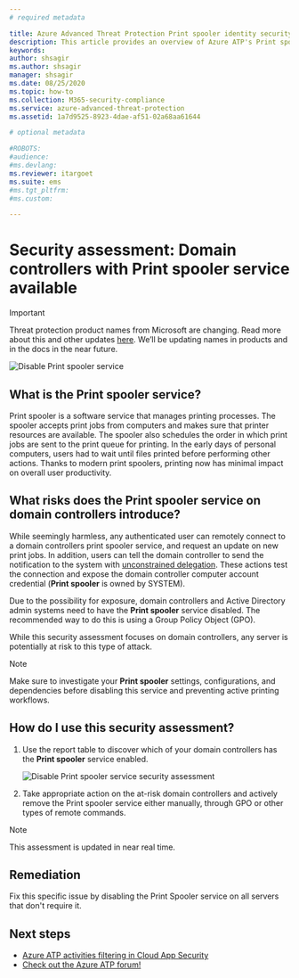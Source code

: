 ```yaml
---
# required metadata

title: Azure Advanced Threat Protection Print spooler identity security posture assessments
description: This article provides an overview of Azure ATP's Print spooler identity security posture assessment reports.
keywords:
author: shsagir
ms.author: shsagir
manager: shsagir
ms.date: 08/25/2020
ms.topic: how-to
ms.collection: M365-security-compliance
ms.service: azure-advanced-threat-protection
ms.assetid: 1a7d9525-8923-4dae-af51-02a68aa61644

# optional metadata

#ROBOTS:
#audience:
#ms.devlang:
ms.reviewer: itargoet
ms.suite: ems
#ms.tgt_pltfrm:
#ms.custom:

---
```

# Security assessment: Domain controllers with Print spooler service available

> [!IMPORTANT]
> Threat protection product names from Microsoft are changing. Read more about this and other updates [here](https://www.microsoft.com/security/blog/?p=91813).  We’ll be updating names in products and in the docs in the near future.

![Disable Print spooler service](media/atp-cas-isp-print-spooler-1.png)

## What is the **Print spooler** service?

Print spooler is a software service that manages printing processes. The spooler accepts print jobs from computers and makes sure that printer resources are available. The spooler also schedules the order in which print jobs are sent to the print queue for printing. In the early days of personal computers, users had to wait until files printed before performing other actions. Thanks to modern print spoolers, printing now has minimal impact on overall user productivity.

## What risks does the **Print spooler** service on domain controllers introduce?

While seemingly harmless, any authenticated user can remotely connect to a domain controllers print spooler service, and request an update on new print jobs. In addition, users can tell the domain controller to send the notification to the system with [unconstrained delegation](cas-isp-unconstrained-kerberos.md). These actions test the connection and expose the domain controller computer account credential (**Print spooler** is owned by SYSTEM).

Due to the possibility for exposure, domain controllers and Active Directory admin systems need to have the **Print spooler** service disabled. The recommended way to do this is using a Group Policy Object (GPO).

While this security assessment focuses on domain controllers, any server is potentially at risk to this type of attack.

   > [!NOTE]
   > Make sure to investigate your **Print spooler** settings, configurations, and dependencies before disabling this service and preventing active printing workflows.

## How do I use this security assessment?

1. Use the report table to discover which of your domain controllers has the **Print spooler** service enabled.

    ![Disable Print spooler service security assessment](media/atp-cas-isp-print-spooler-2.png)
1. Take appropriate action on the at-risk domain controllers and actively remove the Print spooler service either manually, through GPO or other types of remote commands.

> [!NOTE]
> This assessment is updated in near real time.

## Remediation

Fix this specific issue by disabling the Print Spooler service on all servers that don't require it.

## Next steps

- [Azure ATP activities filtering in Cloud App Security](activities-filtering-mcas.md)
- [Check out the Azure ATP forum!](https://aka.ms/azureatpcommunity)
